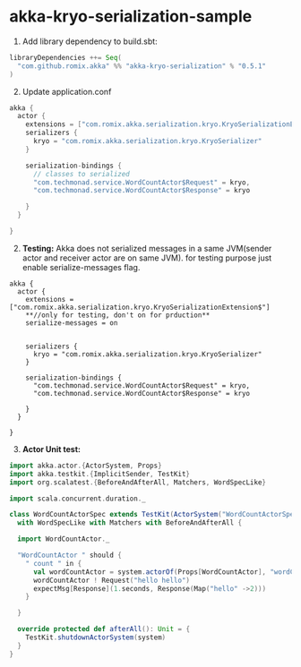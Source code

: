 # akka-kryo-serialization-sample

1) Add library dependency to build.sbt:
```scala
libraryDependencies ++= Seq(
  "com.github.romix.akka" %% "akka-kryo-serialization" % "0.5.1"
)

```
2) Update application.conf
```scala
akka {
  actor {
    extensions = ["com.romix.akka.serialization.kryo.KryoSerializationExtension$"]
    serializers {
      kryo = "com.romix.akka.serialization.kryo.KryoSerializer"
    }

    serialization-bindings {
      // classes to serialized
      "com.techmonad.service.WordCountActor$Request" = kryo,
      "com.techmonad.service.WordCountActor$Response" = kryo

    }
  }

}

```

2) **Testing:** Akka does not serialized messages in a same JVM(sender actor and receiver actor are on same JVM).
 for testing purpose just enable serialize-messages flag.
 
 ```
 akka {
   actor {
     extensions = ["com.romix.akka.serialization.kryo.KryoSerializationExtension$"]
     **//only for testing, don't on for prduction**
     serialize-messages = on
 
 
     serializers {
       kryo = "com.romix.akka.serialization.kryo.KryoSerializer"
     }
 
     serialization-bindings {
       "com.techmonad.service.WordCountActor$Request" = kryo,
       "com.techmonad.service.WordCountActor$Response" = kryo
 
     }
   }
 
 }
```
 
3) **Actor Unit test:**

```scala
import akka.actor.{ActorSystem, Props}
import akka.testkit.{ImplicitSender, TestKit}
import org.scalatest.{BeforeAndAfterAll, Matchers, WordSpecLike}

import scala.concurrent.duration._

class WordCountActorSpec extends TestKit(ActorSystem("WordCountActorSpec")) with ImplicitSender
  with WordSpecLike with Matchers with BeforeAndAfterAll {

  import WordCountActor._

  "WordCountActor " should {
    " count " in {
      val wordCountActor = system.actorOf(Props[WordCountActor], "wordCountActor")
      wordCountActor ! Request("hello hello")
      expectMsg[Response](1.seconds, Response(Map("hello" ->2)))
    }

  }

  override protected def afterAll(): Unit = {
    TestKit.shutdownActorSystem(system)
  }
}

```
